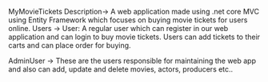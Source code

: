 MyMovieTickets
Description-> A web application made using .net core MVC using Entity Framework which focuses on buying movie tickets for users online.
Users -> User: A regular user which can register in our web application and can login to buy movie tickets.
Users can add tickets to their carts and can place order for buying.

AdminUser -> These are the users responsible for maintaining the web app and also can add, update and delete movies, actors, producers etc..
